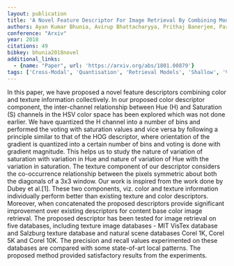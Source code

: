 ```yaml
---
layout: publication
title: 'A Novel Feature Descriptor For Image Retrieval By Combining Modified Color Histogram And Diagonally Symmetric Co-occurrence Texture Pattern'
authors: Ayan Kumar Bhunia, Avirup Bhattacharyya, Prithaj Banerjee, Partha Pratim Roy, Subrahmanyam Murala
conference: "Arxiv"
year: 2018
citations: 49
bibkey: bhunia2018novel
additional_links:
  - {name: "Paper", url: 'https://arxiv.org/abs/1801.00879'}
tags: ['Cross-Modal', 'Quantisation', 'Retrieval Models', 'Shallow', 'Vector Indexing', 'Applications']
---
```

In this paper, we have proposed a novel feature descriptors combining color
and texture information collectively. In our proposed color descriptor
component, the inter-channel relationship between Hue (H) and Saturation (S)
channels in the HSV color space has been explored which was not done earlier.
We have quantized the H channel into a number of bins and performed the voting
with saturation values and vice versa by following a principle similar to that
of the HOG descriptor, where orientation of the gradient is quantized into a
certain number of bins and voting is done with gradient magnitude. This helps
us to study the nature of variation of saturation with variation in Hue and
nature of variation of Hue with the variation in saturation. The texture
component of our descriptor considers the co-occurrence relationship between
the pixels symmetric about both the diagonals of a 3x3 window. Our work is
inspired from the work done by Dubey et al.[1]. These two components, viz.
color and texture information individually perform better than existing texture
and color descriptors. Moreover, when concatenated the proposed descriptors
provide significant improvement over existing descriptors for content base
color image retrieval. The proposed descriptor has been tested for image
retrieval on five databases, including texture image databases - MIT VisTex
database and Salzburg texture database and natural scene databases Corel 1K,
Corel 5K and Corel 10K. The precision and recall values experimented on these
databases are compared with some state-of-art local patterns. The proposed
method provided satisfactory results from the experiments.
